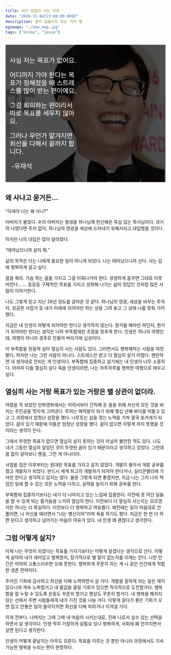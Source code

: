```yaml
---
title: 내가 꿈없이 사는 이유
date: "2020-11-04T23:00:00.000Z"
description: 꿈이 없을수도 있는 거지 뭘
ogimage: "./new_emp.jpg"
tags: ["essay", "jesse"]
---
```


![유재석](./thumbnail.png)

## 왜 사냐고 묻거든...

“이새야 너는 왜 사니?”

아버지가 물었다. 우리 아버지는 평생을 하나님께 헌신해온 뚝심 있는 목사님이다. 과거의 나였다면 주저 없이, 하나님의 영광을 세상에 드러내기 위해서라고 대답했을 것이다.

하지만 나의 대답은 많이 달라졌다.

“태어났으니까 살지 뭐.”

삶의 목적은 더는 나에게 중요한 일이 아니게 되었다. 나는 태어났으니까 산다. 사는 김에 행복하게 살고 싶다.

꿈을 꿔라. 가슴 뛰는 꿈을 가지고 그걸 이뤄나가야 한다. 생생하게 꿈꾸면 그대로 이루어진다……. 등등등 구체적인 목표를 가지고 성취해 나가는 삶이 정답인 것처럼 많은 사람이 이야기한다.

나도 그렇게 믿고 지난 26년 정도를 살아온 것 같다. 하나님의 영광, 세상을 바꾸는 투자자, 성공한 사업가 등 내가 미래에 되어야만 하는 상을 그려 놓고 그 상에 나를 맞춰 가려 했다.

지금은 내 인생이 어떻게 되어야만 한다고 생각하지 않는다. 뭔가를 해야만 하던지, 뭔가가 되어야만 한다는 생각은 나의 부족함에만 초점을 맞추게 한다. 인생은 하나의 여행인데, 여행이 아니라 경주로 만들어 버리기에 십상이다.

이 부족함을 원동력 삼아 열심히 사는 사람도 있다. 그러면서도 행복해하는 사람을 여럿 봤다. 하지만 나는 그런 사람이 아니다. 스트레스만 받고 더 열심히 살기 어렵다. 왠만하면 내 생각대로 안되는 게 인생이다. 부족함에 집중하고 살기에는 내 인생이 너무 소중하다. 어차피 다들 열심히 살다 죽을 인생이라면, 나는 하루하루를 행복한 여행으로 채우고 싶다.

## 열심히 사는 거랑 목표가 있는 거랑은 별 상관이 없더라.

어렸을 적 보았던 만화영화에서는 어려서부터 간직해 온 꿈을 위해 자신의 모든 것을 바치는 주인공을 멋지게 그려낸다. 루피는 해적왕이 되기 위해 몇십 년째 바다를 떠돌고 있고 그 과정에서 엄청난 성장을 했다. 나루토는 살을 깎는 노력을 거쳐 결국 호카게가 되었다. 꿈이 있기 때문에 이들은 엄청난 성장을 했다. 꿈이 없으면 이렇게 까지 못했을 것이라는 생각이 든다.

그래서 뚜렷한 목표가 없으면 열심히 살지 못하는 것이 아닐까 불안한 적도 있다. 나도 내가 그동안 열심히 살았던 것이 뚜렷한 꿈이 있기 때문이라고 생각하고 있었다. 그런데 꿈 없이 살아보니 웬걸, 그런 게 아니더라.

사업을 접은 이후부터는 원대한 목표를 가지고 살지 않았다. 개발이 좋아서 개발 공부를 했고 개발자가 되었다. 반드시 세계 최고의 개발자가 되어야 한다거나, 실리콘밸리에 가야만 한다고 생각하고 있지는 않다. 물론 그렇게 되면 좋겠지만, 지금 나는 그저 나의 책임인 일에 할 수 있는 모든 노력을 다하고, 실력을 높이기 위해 공부를 한다.

부족함에 집중하기보다는 내가 더 나아지고 있는 느낌에 집중한다. 이전에 못 하던 일들을 할 수 있게 되는 즐거움을 느끼려 열심히 한다. 이전보다 더 열심히 사는지는 모르겠지만 하나는 더 확실하다. 이전보다 더 행복하고 여유롭다. 예전에는 일이 마음대로 안 풀리면, 나 자신을 때리면서 "너는 병신이야"라며 욕을 하기도 했다. 지금은 한 번 더 하면 된다고 생각하고 넘어가는 마음의 여유가 있다. 내 인생 꽤 괜찮다고 생각한다.

## 그럼 어떻게 살지?

이제 나는 무엇이 되겠다는 목표를 가지기보다는 어떻게 살겠다는 생각으로 산다. 어떻게 살아야 내가 재미있고 행복한지, 장기적으로 별 탈이 없는지를 이제는 안다. 나란 인간은 어차피 고통스러우면 오래 못한다. 행복하게 꾸준히 하는 게 나 같은 인간에게 적합한 생존 전략이다.

주어진 기회에 감사하고 최선을 다해 노력하면서 살 거다. 개발을 잘하게 되는 일은 재미있으니까 계속 노력할거고 내 몸값을 올릴 기회가 있으면 적극적으로 도전할거다. 행복함을 잘 누릴 수 있도록 운동도 꾸준히 할거고 명상도 꾸준히 할거다. 내 행복을 해치지 않는 선에서 주변 사람들에게 내가 가진 것을 나눌 거다. 이렇게 살다가 좋은 기회가 오면 잡고 안좋은 일이 들이닥치면 최선을 다해 피하거나 이겨낼 거다.

이게 전부다. 나머지는 그때 그때 내 마음이 시키는대로, 진짜 나로서 살수 있는 선택을 하면서 살 생각이다. 인생 딱히 거창하게 살필요 있나 행복하게, 사회에 폐 안끼치면서 살면 된다고 생각한다.

인생이 어떻게 끝날지는 아무도 모른다. 목표를 이루는 것 뿐만 아니라 과정에서도 지속 가능한 행복을 누리는 편이 현명하다.
